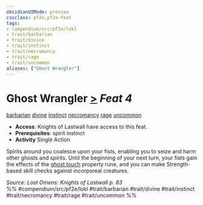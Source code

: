 ```yaml
---
obsidianUIMode: preview
cssclass: pf2e,pf2e-feat
tags:
- compendium/src/pf2e/lokl
- trait/barbarian
- trait/divine
- trait/instinct
- trait/necromancy
- trait/rage
- trait/uncommon
aliases: ["Ghost Wrangler"]
---
```

# Ghost Wrangler  [>](chapter-9-playing-the-game.md#Actions "Single Action") *Feat 4*  
[barbarian](Reference/Rules/Traits/barbarian.md "Barbarian Class Trait")  [divine](divine.md "Divine Tradition Trait")  [instinct](instinct.md "Instinct Action & Ability Trait")  [necromancy](necromancy.md "Necromancy School Trait")  [rage](Reference/Rules/Traits/rage.md "Rage Combat Trait")  [uncommon](uncommon.md "Uncommon Rarity Trait")  

- **Access**: Knights of Lastwall have access to this feat.
- **Prerequisites**: spirit instinct
- **Activity** Single Action

Spirits around you coalesce upon your fists, enabling you to seize and harm other ghosts and spirits. Until the beginning of your next turn, your fists gain the effects of the [ghost touch](ghost-touch.md) property rune, and you can make Strength-based skill checks against incorporeal creatures.

*Source: Lost Omens: Knights of Lastwall p. 83*  
%% #compendium/src/pf2e/lokl #trait/barbarian #trait/divine #trait/instinct #trait/necromancy #trait/rage #trait/uncommon %%